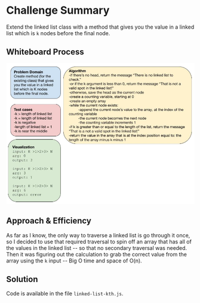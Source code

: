 # Challenge Summary

Extend the linked list class with a method that gives you the value in a linked list which is `k` nodes before the final node.

## Whiteboard Process

![whiteboard](./linked-list-kth.jpg)

## Approach & Efficiency

As far as I know, the only way to traverse a linked list is go through it once, so I decided to use that required traversal to spin off an array that has all of the values in the linked list -- so that no secondary traversal was needed. Then it was figuring out the calculation to grab the correct value from the array using the `k` input -- Big O time and space of O(n).

## Solution

Code is available in the file `linked-list-kth.js`.
